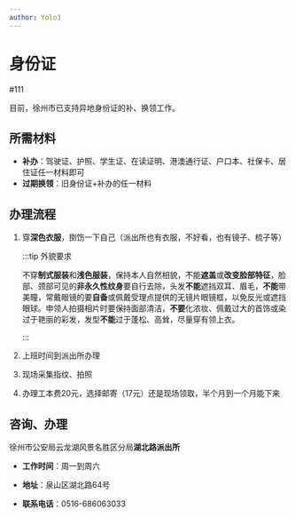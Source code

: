 ```yaml
---
author: Yolo3
---
```


# 身份证

#111

目前，徐州市已支持异地身份证的补、换领工作。

## 所需材料

- **补办**：驾驶证、护照、学生证、在读证明、港澳通行证、户口本、社保卡、居住证任一材料即可
- **过期换领**：旧身份证+补办的任一材料

## 办理流程

1. 穿**深色衣服**，捯饬一下自己（派出所也有衣服，不好看，也有镜子、梳子等）

   :::tip 外貌要求

   不穿**制式服装**和**浅色服装**，保持本人自然相貌，不能**遮盖**或**改变脸部特征**，脸部、颈部可见的**非永久性纹身**要自行去除，头发**不能**遮挡双耳、眉毛，**不能**带美瞳，常戴眼镜的要**自备**或佩戴受理点提供的无镜片眼镜框，以免反光或遮挡眼球。申领人拍摄相片时要保持面部清洁，**不要**化浓妆、佩戴过大的首饰或染过于艳丽的彩发，发型**不能**过于蓬松、高耸，尽量穿有领上衣。

   :::

2. 上班时间到派出所办理

3. 现场采集指纹、拍照

4. 办理工本费20元，选择邮寄（17元）还是现场领取，半个月到一个月能下来

## 咨询、办理

徐州市公安局云龙湖风景名胜区分局**湖北路派出所**

- **工作时间**：周一到周六

- **地址**：泉山区湖北路64号

- **联系电话**：0516-686063033

